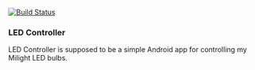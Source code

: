 [![Build Status](https://travis-ci.org/Kleist/LEDController.svg?branch=master)](https://travis-ci.org/Kleist/LEDController)
### LED Controller
LED Controller is supposed to be a simple Android app for controlling my Milight LED bulbs.